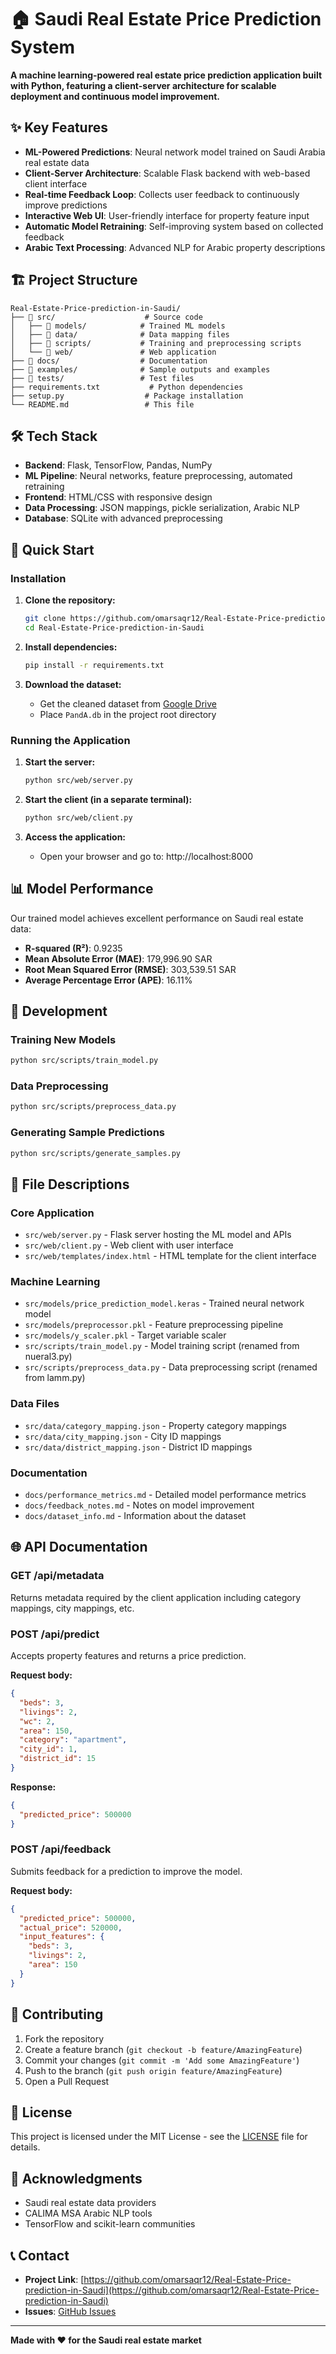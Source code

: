 # 🏠 Saudi Real Estate Price Prediction System

**A machine learning-powered real estate price prediction application built with Python, featuring a client-server architecture for scalable deployment and continuous model improvement.**

## ✨ Key Features

- **ML-Powered Predictions**: Neural network model trained on Saudi Arabia real estate data
- **Client-Server Architecture**: Scalable Flask backend with web-based client interface
- **Real-time Feedback Loop**: Collects user feedback to continuously improve predictions
- **Interactive Web UI**: User-friendly interface for property feature input
- **Automatic Model Retraining**: Self-improving system based on collected feedback
- **Arabic Text Processing**: Advanced NLP for Arabic property descriptions

## 🏗️ Project Structure

```
Real-Estate-Price-prediction-in-Saudi/
├── 📁 src/                    # Source code
│   ├── 📁 models/            # Trained ML models
│   ├── 📁 data/              # Data mapping files
│   ├── 📁 scripts/           # Training and preprocessing scripts
│   └── 📁 web/               # Web application
├── 📁 docs/                  # Documentation
├── 📁 examples/              # Sample outputs and examples
├── 📁 tests/                 # Test files
├── requirements.txt           # Python dependencies
├── setup.py                  # Package installation
└── README.md                 # This file
```

## 🛠️ Tech Stack

- **Backend**: Flask, TensorFlow, Pandas, NumPy
- **ML Pipeline**: Neural networks, feature preprocessing, automated retraining
- **Frontend**: HTML/CSS with responsive design
- **Data Processing**: JSON mappings, pickle serialization, Arabic NLP
- **Database**: SQLite with advanced preprocessing

## 🚀 Quick Start

### Installation

1. **Clone the repository:**
   ```bash
   git clone https://github.com/omarsaqr12/Real-Estate-Price-prediction-in-Saudi.git
   cd Real-Estate-Price-prediction-in-Saudi
   ```

2. **Install dependencies:**
   ```bash
   pip install -r requirements.txt
   ```

3. **Download the dataset:**
   - Get the cleaned dataset from [Google Drive](https://drive.google.com/drive/folders/1PT3MuIW0eej5w4jTOENe_C3g1o3o7LdN)
   - Place `PandA.db` in the project root directory

### Running the Application

1. **Start the server:**
   ```bash
   python src/web/server.py
   ```

2. **Start the client (in a separate terminal):**
   ```bash
   python src/web/client.py
   ```

3. **Access the application:**
   - Open your browser and go to: http://localhost:8000

## 📊 Model Performance

Our trained model achieves excellent performance on Saudi real estate data:

- **R-squared (R²)**: 0.9235
- **Mean Absolute Error (MAE)**: 179,996.90 SAR
- **Root Mean Squared Error (RMSE)**: 303,539.51 SAR
- **Average Percentage Error (APE)**: 16.11%

## 🔧 Development

### Training New Models

```bash
python src/scripts/train_model.py
```

### Data Preprocessing

```bash
python src/scripts/preprocess_data.py
```

### Generating Sample Predictions

```bash
python src/scripts/generate_samples.py
```

## 📁 File Descriptions

### Core Application
- `src/web/server.py` - Flask server hosting the ML model and APIs
- `src/web/client.py` - Web client with user interface
- `src/web/templates/index.html` - HTML template for the client interface

### Machine Learning
- `src/models/price_prediction_model.keras` - Trained neural network model
- `src/models/preprocessor.pkl` - Feature preprocessing pipeline
- `src/models/y_scaler.pkl` - Target variable scaler
- `src/scripts/train_model.py` - Model training script (renamed from nueral3.py)
- `src/scripts/preprocess_data.py` - Data preprocessing script (renamed from lamm.py)

### Data Files
- `src/data/category_mapping.json` - Property category mappings
- `src/data/city_mapping.json` - City ID mappings
- `src/data/district_mapping.json` - District ID mappings

### Documentation
- `docs/performance_metrics.md` - Detailed model performance metrics
- `docs/feedback_notes.md` - Notes on model improvement
- `docs/dataset_info.md` - Information about the dataset

## 🌐 API Documentation

### GET /api/metadata
Returns metadata required by the client application including category mappings, city mappings, etc.

### POST /api/predict
Accepts property features and returns a price prediction.

**Request body:**
```json
{
  "beds": 3,
  "livings": 2,
  "wc": 2,
  "area": 150,
  "category": "apartment",
  "city_id": 1,
  "district_id": 15
}
```

**Response:**
```json
{
  "predicted_price": 500000
}
```

### POST /api/feedback
Submits feedback for a prediction to improve the model.

**Request body:**
```json
{
  "predicted_price": 500000,
  "actual_price": 520000,
  "input_features": {
    "beds": 3,
    "livings": 2,
    "area": 150
  }
}
```

## 🤝 Contributing

1. Fork the repository
2. Create a feature branch (`git checkout -b feature/AmazingFeature`)
3. Commit your changes (`git commit -m 'Add some AmazingFeature'`)
4. Push to the branch (`git push origin feature/AmazingFeature`)
5. Open a Pull Request

## 📄 License

This project is licensed under the MIT License - see the [LICENSE](LICENSE) file for details.

## 🙏 Acknowledgments

- Saudi real estate data providers
- CALIMA MSA Arabic NLP tools
- TensorFlow and scikit-learn communities

## 📞 Contact

- **Project Link**: [https://github.com/omarsaqr12/Real-Estate-Price-prediction-in-Saudi](https://github.com/omarsaqr12/Real-Estate-Price-prediction-in-Saudi)
- **Issues**: [GitHub Issues](https://github.com/omarsaqr12/Real-Estate-Price-prediction-in-Saudi/issues)

---

**Made with ❤️ for the Saudi real estate market**
